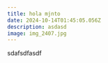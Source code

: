 ```yaml
---
title: hola mjnto
date: 2024-10-14T01:45:05.056Z
description: asdasd
image: img_2407.jpg
---
```

sdafsdfasdf